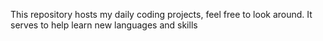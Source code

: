 This repository hosts my daily coding projects, feel free to look around. It serves to help learn new languages and skills
